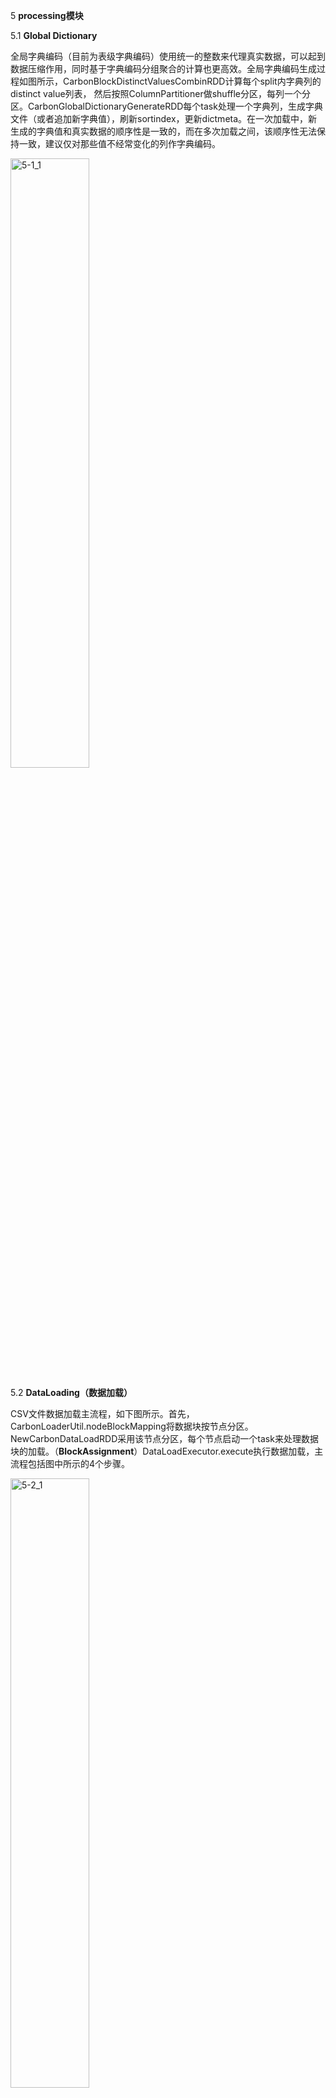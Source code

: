 5  **processing模块**

5.1  **Global Dictionary**

全局字典编码（目前为表级字典编码）使用统一的整数来代理真实数据，可以起到数据压缩作用，同时基于字典编码分组聚合的计算也更高效。全局字典编码生成过程如图所示，CarbonBlockDistinctValuesCombinRDD计算每个split内字典列的distinct value列表， 然后按照ColumnPartitioner做shuffle分区，每列一个分区。CarbonGlobalDictionaryGenerateRDD每个task处理一个字典列，生成字典文件（或者追加新字典值），刷新sortindex，更新dictmeta。在一次加载中，新生成的字典值和真实数据的顺序性是一致的，而在多次加载之间，该顺序性无法保持一致，建议仅对那些值不经常变化的列作字典编码。

<img src="media/5-1_1.png" width = "50%" alt="5-1_1" />

5.2  **DataLoading（数据加载）**

CSV文件数据加载主流程，如下图所示。首先，CarbonLoaderUtil.nodeBlockMapping将数据块按节点分区。NewCarbonDataLoadRDD采用该节点分区，每个节点启动一个task来处理数据块的加载。（**BlockAssignment**）DataLoadExecutor.execute执行数据加载，主流程包括图中所示的4个步骤。

<img src="media/5-2_1.png" width = "50%" alt="5-2_1" />

Step1:InputProcessorStepImpl使用CSVInputFormat.CSVRecordReader读取并解析CSV文件（**Read**）。

Step2:DataConverterProcessStepImpl用来转换数据（**Convert**）。FieldConverter主要有以下实现类，包括字典列，非字典列，直接字典，复杂类型列和度量列转换。
![5-2_2](media/5-2_2.png)
Step3: SortProcessorStepImpl将数据按照sort_columns进行sort，默认的Sorter实现类是(unsafe)ParallelReadMergeSorterImpl, Sorter主流程如右图所示。

SortDataRows.addRowBatch方法缓存数据，当数据记录数达到sort buffer size（默认100000，由carbon.sort.size设置）, 调用DataRorterAndWriter 排序（**TempSort**）并生成sorttemp file到local disk；当sorttemp file数量达到配置的阈值（默认20，由carbon.sort.intermediate.files.limit设置）调用SortIntermediateFileMerger.startMerge将这些tmpfile归并排序（**MergeSort**）生成big sorttemp file。 在Step1和Step2的输入数据都完成排序并生成文件（一些big tmpfile
和不到20个的tmpfile）到tmp目录后，SingleThreadFinalSortFilesMerger.startFinalMerge启动finalmerge，流式归并排序所有的tmpfile（**FinalSort**），目的是使本节点本次loading的数据有序，并为后续Step4提供数据的流式输入（FinalSort阶段边sort边为step4提供输入，数据不落地）。

<img src="media/5-2_3.png" width = "60%" alt="5-2_3" />

Step4:DataWriterProcessorStepImpl用于生成carbondata和carbonindex文件。主流程如下图所示。MultiDimKeyVarLengthGenerator.generateKey为每一行的字典编码dimesion生成MDK。CarbonFactDataHandlerColumnar.addDataToStore缓存MDK编码等数据，记录数达到blockletsize大小后，调用Producer生成Blocklet对象(代码中为NodeHolder)。（**Produce**）

BlockIndexerStorageForInt/Short处理blocklet内dimension列数据的排序(Array.sort)、生成RowId index(compressMyOwnWay),采用RLE压缩(compressDataMyOwnWay)

HeavyCompressedDoubleArrayDataInMemoryStore处理bloclet内meause类数据的压缩(使用snappy)。

AbstractFactDataWriter.createNewFileIfReachThreshold将已有的一个blocklet（也成为TablePage）数据写入本地数据文件（**Consume**）。如果blocklet累计大小已经达到了table\_blocksize（即建表时指定的table_blocksize，默认为1024MB）大小，新建一个carbondata文件来写入数据。

在carbondata file的blocklet写入结束后，调用writeBlockletInfoToFile完成footer部分写入。在本节点task结束后，调用writeIndexFile生成carbonindex文件。

最终生成的carbondata文件名类似于：part-0-0-batchno0-0-1517466908781.carbondata，文件名中的不同部分的含义为“part-fileNo-taskNo-batchno0-bucketNo-timestamp.carbondata”。其中taskNo是task号，一般是数据加载时的节点号；fileNo是当次加载时在该节点生成文件号；batchno0当前是固定值，暂时没有用；bucketNo根据不同的情况，可能是分桶号、分区号或其他含义。

最终生成的carbonindex文件文件名类似于：0-batchno0-0-1517466908781.carbonindex，文件名中不同部分的含义为“taskNo-batchNo0-bucketNo-timestamp.carbonindex”，各部分含义和前面carbondata中的一致。从这里可以看出，每次加载时，对一个节点只会生成一个carbonindex文件，这是对该节点生成的所有carbondata文件的索引，并且该文件比较小。如果集群规模较大，数据加载的节点数较多，则会造成单次加载生成的carbonindex文件较多，会影响后续查询的性能。在carbondata-1.3.0之后，carbondata在数据加载完成后，悔对carbonindex文件进行合并操作，生成的文件名后缀为“carbonindexmerge”。

<img src="media/5-2_4.png" width = "60%" alt="5-2_4" />

总结上述数据加载流程：

1. Carbondata首先将数据分配到各节点（**BlockAssignment**）；
2. 各节点分别处理自己的输入数据。首先解析CSV数据（**Read**）并分成batch，以流的方式提供输入；
3. Carbondata对每个batch的数据列进行转换（**Convert**）；
4. Carbondata对每个batch的数据进行排序（**TempSort**）并生成SortTempFile。每个SortTempFile内部是有序的，而之间是无序的；
5. Carbondata对SortTempFile进行小范围合并（**MergeSort**）并生成新的SortTempFile。该动作会发生多次，以小文件的个数为触发条件；
6. 最终轮排序（**FinalSort**）的输入是多个SortTempFile。Carbondata使用堆排序的方式，每个SortTempFile是堆中的一个节点。Carbondata不断从堆中取走最小的记录，以此达到全排序的目的。
7. Carbondata每取到32000行时，会生成（**Produce**）一个TablePage并放到环形队列中；
8. Carbondata依次从环形队列中取走TablePage，写入（**Consume**）Carbondata文件并最终生成carbonindex文件。



5.3  **Compression Encoding**

1. Snappy Compressor
2. Number Compressor
3. Delta Compressor
4. Dictionary Encoding
5. Direct-Ditionary Encoding
6. RLE(Running Length Encoding)
7. Adaptive * Encoding
8. Adaptive Delta * Encoding
